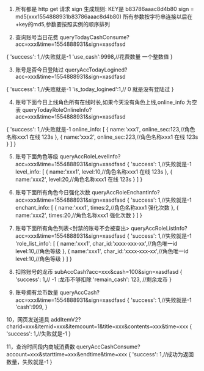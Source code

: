 1. 所有都是 http get 请求
    sign 生成规则:
        KEY是 b83786aaac8d4b80 
        sign = md5(xxx1554888931b83786aaac8d4b80)
        所有参数按字符串连接以后在+key的md5,参数要按照实例的顺序排列


2. 查询账号当日花费
queryTodayCashConsume?acc=xxx&time=1554888931&sign=xasdfasd

{
    'success': 1,//失败就是-1
    'use_cash':9998,//花费数量 一个整数值
}


3. 账号是否今日登陆过
 queryAccTodayLogined?acc=xxx&time=1554888931&sign=xasdfasd 

{
    'success': 1,//失败就是-1
    'is_today_logined':1,//  0 就是没有登陆过
}


4. 账号下面今日上线角色所有在线时长,如果今天没有角色上线,online_info 为空表
 queryTodayRoleOnlineInfo?acc=xxx&time=1554888931&sign=xasdfasd 

 {
   'success': 1,//失败就是-1
    online_info:
    [
        {
            name:'xxx1',
            online_sec:123,//角色名称xxx1 在线 123s
        },
        {
            name:'xxx2',
            online_sec:223,//角色名称xxx1 在线 123s
        }
    ]
 }


 5. 账号下面角色等级
 queryAccRoleLevelInfo?acc=xxx&time=1554888931&sign=xasdfasd 
 {
   'success': 1,//失败就是-1
    level_info:
    [
        {
            name:'xxx1',
            level:10,//角色名称xxx1 在线 123s
        },
        {
            name:'xxx2',
            level:20,//角色名称xxx1 在线 123s
        }
    ]
 }



 6. 账号下面所有角色今日强化次数
 queryAccRoleEnchantInfo?acc=xxx&time=1554888931&sign=xasdfasd 
 {
   'success': 1,//失败就是-1
    enchant_info:
    [
        {
            name:'xxx1',
            times:2,//角色名称xxx1 强化次数
        },
        {
            name:'xxx2',
            times:20,//角色名称xxx1 强化次数
        }
    ]
 }

 
 
 7. 账号下面所有角色列表<封禁的账号不会被查出>
 queryAccRoleListInfo?acc=xxx&time=1554888931&sign=xasdfasd 
 {
   'success': 1,//失败就是-1
    'role_list_info':
    [
        {
            name:'xxx1',
            char_id:'xxxx-xxx-xx',//角色唯一id
			level:10,//角色等级
        },
        {
            name:'xxx1',
            char_id:'xxxx-xxx-xx',//角色唯一id
			level:10,//角色等级
        }
    ]
 }
 
 
  
 
 8. 扣除账号的龙币
 subAccCash?acc=xxx&cash=100&sign=xasdfasd 
 {
   'success': 1,// -1 :龙币不够扣除 
   'remain_cash': 123, //剩余龙币 
 }
 
 
 9. 账号拥有龙币数量
 queryAccCash?acc=xxx&time=1554888931&sign=xasdfasd 
 {
   'success': 1,//失败就是-1
    'cash':999,
 }
 
 
 10，网页发送道具
 addItemV2?charid=xxx&itemid=xxx&itemcount=1&title=xxx&contents=xxx&time=xxx
 {
	'success': 1,//失败就是-1
 }

11，查询时间段内商城消费数
queryAccCashConsume?account=xxx&starttime=xxx&endtime&time=xxx
{
	'success': 1,//成功为返回数量，失败就是-1
}
 